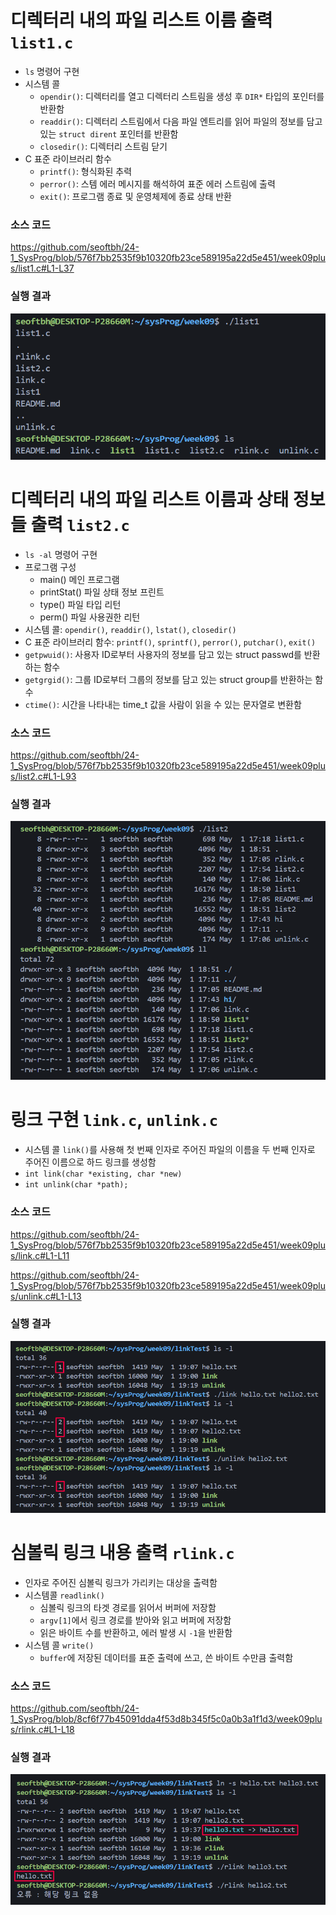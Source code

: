 # 디렉터리 내의 파일 리스트 이름 출력 `list1.c`
- `ls` 명령어 구현
- 시스템 콜
    - `opendir()`: 디렉터리를 열고 디렉터리 스트림을 생성 후 `DIR*` 타입의 포인터를 반환함
    - `readdir()`: 디렉터리 스트림에서 다음 파일 엔트리를 읽어 파일의 정보를 담고 있는 `struct dirent` 포인터를 반환함
    - `closedir()`: 디렉터리 스트림 닫기
- C 표준 라이브러리 함수
    - `printf()`: 형식화된 추력
    - `perror()`: 스템 에러 메시지를 해석하여 표준 에러 스트림에 출력
    - `exit()`: 프로그램 종료 및 운영체제에 종료 상태 반환


### 소스 코드
https://github.com/seoftbh/24-1_SysProg/blob/576f7bb2535f9b10320fb23ce589195a22d5e451/week09plus/list1.c#L1-L37

### 실행 결과
![list1 demo image](./md/list1.png)

# 디렉터리 내의 파일 리스트 이름과 상태 정보들 출력 `list2.c`
- `ls -al` 명령어 구현
- 프로그램 구성
    - main() 메인 프로그램
    - printStat() 파일 상태 정보 프린트
    - type() 파일 타입 리턴
    - perm() 파일 사용권한 리턴
- 시스템 콜: `opendir()`, `readdir()`, `lstat()`, `closedir()`
- C 표준 라이브러리 함수: `printf()`, `sprintf()`, `perror()`, `putchar()`, `exit()`
- `getpwuid()`: 사용자 ID로부터 사용자의 정보를 담고 있는 struct passwd를 반환하는 함수
- `getgrgid()`: 그룹 ID로부터 그룹의 정보를 담고 있는 struct group를 반환하는 함수
- `ctime()`: 시간을 나타내는 time_t 값을 사람이 읽을 수 있는 문자열로 변환함

### 소스 코드
https://github.com/seoftbh/24-1_SysProg/blob/576f7bb2535f9b10320fb23ce589195a22d5e451/week09plus/list2.c#L1-L93

### 실행 결과
![list2 demo image](./md/list2.png)


# 링크 구현 `link.c`, `unlink.c`
- 시스템 콜 `link()`를 사용해 첫 번째 인자로 주어진 파일의 이름을 두 번째 인자로 주어진 이름으로 하드 링크를 생성함
- `int link(char *existing, char *new)`
- `int unlink(char *path);`

### 소스 코드
https://github.com/seoftbh/24-1_SysProg/blob/576f7bb2535f9b10320fb23ce589195a22d5e451/week09plus/link.c#L1-L11

https://github.com/seoftbh/24-1_SysProg/blob/576f7bb2535f9b10320fb23ce589195a22d5e451/week09plus/unlink.c#L1-L13

### 실행 결과
![link-unlink demo image](./md/link-unlink.png)

# 심볼릭 링크 내용 출력 `rlink.c`
- 인자로 주어진 심볼릭 링크가 가리키는 대상을 출력함
- 시스템콜 `readlink()`
    - 심볼릭 링크의 타겟 경로를 읽어서 버퍼에 저장함
    - `argv[1]`에서 링크 경로를 받아와 읽고 버퍼에 저장함
    - 읽은 바이트 수를 반환하고, 에러 발생 시 `-1`을 반환함
- 시스템 콜 `write()`
    - `buffer`에 저장된 데이터를 표준 출력에 쓰고, 쓴 바이트 수만큼 출력함

### 소스 코드
https://github.com/seoftbh/24-1_SysProg/blob/8cf6f77b45091dda4f53d8b345f5c0a0b3a1f1d3/week09plus/rlink.c#L1-L18

### 실행 결과
![rlink demo image](./md/rlink.png)
